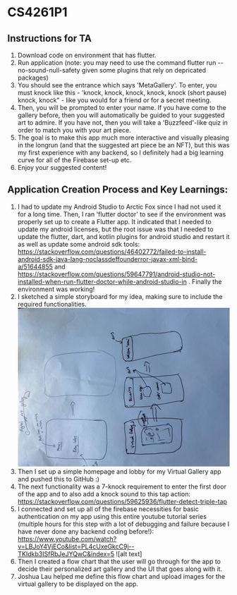 # CS4261P1
## Instructions for TA
1. Download code on environment that has flutter. 
2. Run application (note: you may need to use the command flutter run --no-sound-null-safety given some plugins that rely on depricated packages)
3. You should see the entrance which says 'MetaGallery'. To enter, you must knock like this - 'knock, knock, knock, knock, knock (short pause) knock, knock" - like you would for a friend or for a secret meeting.
4. Then, you will be prompted to enter your name. If you have come to the gallery before, then you will automatically be guided to your suggested art to admire. If you have not, then you will take a 'Buzzfeed'-like quiz in order to match you with your art piece. 
5. The goal is to make this app much more interactive and visually pleasing in the longrun (and that the suggested art piece be an NFT), but this was my first experience with any backend, so I definitely had a big learning curve for all of the Firebase set-up etc. 
6. Enjoy your suggested content!


## Application Creation Process and Key Learnings:
1. I had to update my Android Studio to Arctic Fox since I had not used it for a long time. Then, I ran 'flutter doctor' to see if the environment was properly set up to create a Flutter app. It indicated that I needed to update my android licenses, but the root issue was that I needed to update the flutter, dart, and kotlin plugins for android studio and restart it as well as update some android sdk tools: https://stackoverflow.com/questions/46402772/failed-to-install-android-sdk-java-lang-noclassdeffounderror-javax-xml-bind-a/51644855 and https://stackoverflow.com/questions/59647791/android-studio-not-installed-when-run-flutter-doctor-while-android-studio-in . Finally the environment was working!
2. I sketched a simple storyboard for my idea, making sure to include the required functionalities. ![alt text](https://github.com/agardner31/CS4261P1/blob/master/storyboard.jpg)
3. Then I set up a simple homepage and lobby for my Virtual Gallery app and pushed this to GitHub :)  
4. The next functionality was a 7-knock requirement to enter the first door of the app and to also add a knock sound to this tap action: https://stackoverflow.com/questions/59625936/flutter-detect-triple-tap 
5. I connected and set up all of the firebase necessities for basic authentication on my app using this entire youtube tutorial series (multiple hours for this step with a lot of debugging and failure because I have never done any backend coding before!): https://www.youtube.com/watch?v=LBJoY4VjECo&list=PL4cUxeGkcC9j--TKIdkb3ISfRbJeJYQwC&index=5 ![alt text] 
6. Then I created a flow chart that the user will go through for the app to decide their personalized art gallery and the UI that goes along with it. 
8. Joshua Lau helped me define this flow chart and upload images for the virtual gallery to be displayed on the app.
